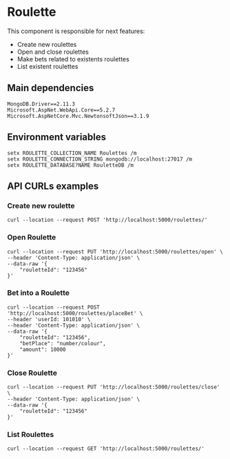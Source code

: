 # Roulette
This component is responsible for next features:
- Create new roulettes
- Open and close roulettes
- Make bets related to existents roulettes
- List existent roulettes

## Main dependencies
```
MongoDB.Driver==2.11.3
Microsoft.AspNet.WebApi.Core==5.2.7
Microsoft.AspNetCore.Mvc.NewtonsoftJson==3.1.9
```

## Environment variables
```
setx ROULETTE_COLLECTION_NAME Roulettes /m
setx ROULETTE_CONNECTION_STRING mongodb://localhost:27017 /m
setx ROULETTE_DATABASE?NAME RouletteDB /m
```

## API CURLs examples
### Create new roulette
```
curl --location --request POST 'http://localhost:5000/roulettes/'
```
### Open Roulette
```
curl --location --request PUT 'http://localhost:5000/roulettes/open' \
--header 'Content-Type: application/json' \
--data-raw '{
    "rouletteId": "123456"
}'
```
### Bet into a Roulette
```
curl --location --request POST 'http://localhost:5000/roulettes/placeBet' \
--header 'userId: 101010' \
--header 'Content-Type: application/json' \
--data-raw '{
    "rouletteId": "123456",
    "betPlace": "number/colour",
    "amount": 10000
}'
```
### Close Roulette
```
curl --location --request PUT 'http://localhost:5000/roulettes/close' \
--header 'Content-Type: application/json' \
--data-raw '{
    "rouletteId": "123456"
}'
```
### List Roulettes
```
curl --location --request GET 'http://localhost:5000/roulettes/'
```